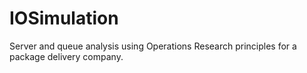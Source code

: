 # IOSimulation
Server and queue analysis using Operations Research principles for a package delivery company.
